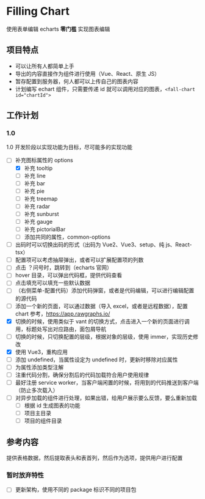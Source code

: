 # Filling Chart

使用表单编辑 echarts **零门槛** 实现图表编辑

## 项目特点

- 可以让所有人都简单上手
- 导出的内容直接作为组件进行使用（Vue、React、原生 JS）
- 暂存配置到服务器，何人都可以上传自己的图表内容
- 计划编写 echart 组件，只需要传递 id 就可以调用对应的图表，`<fall-chart id="chartId">`

## 工作计划

### 1.0

1.0 开发阶段以实现功能为目标，尽可能多的实现功能

- [ ] 补充图标属性的 options
  - [x] 补充 tooltip
  - [ ] 补充 line
  - [ ] 补充 bar
  - [ ] 补充 pie
  - [ ] 补充 treemap
  - [ ] 补充 radar
  - [ ] 补充 sunburst
  - [ ] 补充 gauge
  - [ ] 补充 pictorialBar
  - [ ] 添加共同的属性，common-options
- [ ] 出码时可以切换出码的形式（出码为 Vue2、Vue3、setup、纯 js、React-tsx）
- [ ] 配置项可以考虑抽屉弹出，或者可以扩展配置项的列数
- [ ] 点击 ？问号时，跳转到（echarts 官网）
- [ ] hover 目录，可以弹出代码框，提供代码查看
- [ ] 点击填充可以填充一些默认数据
- [ ] （右侧菜单-配置代码）添加代码弹窗，或者是代码编辑，可以进行编辑配置的源代码
- [ ] 添加一个新的页面，可以通过数据（导入 excel，或者是远程数据），配置 chart 参考，https://app.rawgraphs.io/
- [x] 切换的时候，使用类似于 vant 的切换方式，点击进入一个新的页面进行调用，标题处写出对应路由，面包屑导航
- [ ] 切换的时候，只切换配置的层级，根据对象的层级，使用 immer，实现历史修改
- [x] 使用 Vue3，重构应用
- [ ] 添加 undefined，当属性设定为 undefined 时，更新时移除对应属性
- [ ] 为属性添加类型注解
- [ ] 注重代码分割，确保分割后的代码加载符合用户使用规律
- [ ] 最好注册 service worker，当客户端闲置的时候，将用到的代码推送到客户端（防止多次载入）
- [ ] 对异步加载的组件进行处理，如果出错，给用户展示要么反馈，要么重新加载
  - [ ] 根据 id 生成图表的功能
  - [ ] 项目主目录
  - [ ] 项目的组件目录

## 参考内容

提供表格数据，然后提取表头和表首列，然后作为选项，提供用户进行配置


### 暂时放弃特性

- [ ] 更新架构，使用不同的 package 标识不同的项目包
